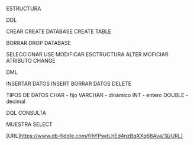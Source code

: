 ESTRUCTURA 

DDL

  CREAR
    CREATE DATABASE
    CREATE TABLE
  
  BORRAR
    DROP DATABASE
  
  SELECCIONAR
      USE
  MODIFICAR ESCTRUCTURA
      ALTER
  MOFICIAR ATRIBUTO
      CHANGE


DML

  INSERTAR DATOS
    INSERT
  BORRAR DATOS
    DELETE

TIPOS DE DATOS
  CHAR - fijo
  VARCHAR - dinámico
  INT - entero
  DOUBLE - decimal

DQL
CONSULTA

  MUESTRA
  SELECT

[URL]https://www.db-fiddle.com/f/hYPwdLhEd4nzBqXXq68Ava/3[/URL]

